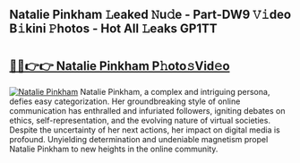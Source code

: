## Natalie Pinkham 𝙻eaked 𝙽u𝚍e - Part-DW9 𝚅𝚒deo B𝚒kini 𝙿hotos - Hot All 𝙻eaks GP1TT

# <h2><a href="http://ld55682.urlbe.top/?page=Natalie+Pinkham">🔗🔗👉👉 Natalie Pinkham P𝚑oto𝚜Vid𝚎o</a></h2>

[![Natalie Pinkham](https://i.imgur.com/eBuTRDB.gif)](http://ld55682.urlbe.top/?page=Natalie+Pinkham)
Natalie Pinkham, a complex and intriguing persona, defies easy categorization. Her groundbreaking style of online communication has enthralled and infuriated followers, igniting debates on ethics, self-representation, and the evolving nature of virtual societies. Despite the uncertainty of her next actions, her impact on digital media is profound. Unyielding determination and undeniable magnetism propel Natalie Pinkham to new heights in the online community.
